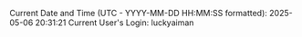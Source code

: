 Current Date and Time (UTC - YYYY-MM-DD HH:MM:SS formatted): 2025-05-06 20:31:21
Current User's Login: luckyaiman
